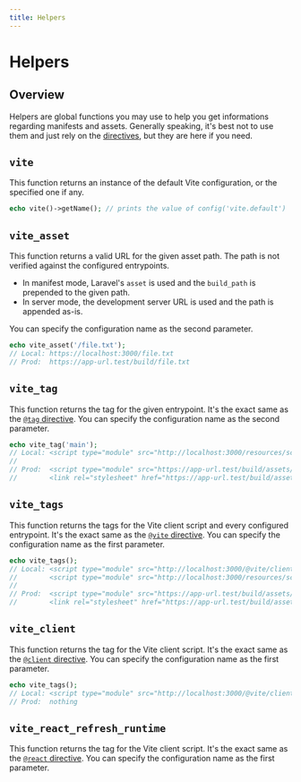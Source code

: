 ```yaml
---
title: Helpers
---
```


# Helpers

## Overview

Helpers are global functions you may use to help you get informations regarding manifests and assets. Generally speaking, it's best not to use them and just rely on the [directives](/guide/features/directives), but they are here if you need.

## `vite`

This function returns an instance of the default Vite configuration, or the specified one if any.

```php
echo vite()->getName(); // prints the value of config('vite.default')
```

## `vite_asset`

This function returns a valid URL for the given asset path. The path is not verified against the configured entrypoints. 

- In manifest mode, Laravel's `asset` is used and the `build_path` is prepended to the given path.
- In server mode, the development server URL is used and the path is appended as-is.

You can specify the configuration name as the second parameter.

```php
echo vite_asset('/file.txt');
// Local: https://localhost:3000/file.txt
// Prod:  https://app-url.test/build/file.txt
```

## `vite_tag`

This function returns the tag for the given entrypoint. It's the exact same as the [`@tag` directive](/guide/features/directives#tag). You can specify the configuration name as the second parameter.

```php
echo vite_tag('main');
// Local: <script type="module" src="http://localhost:3000/resources/scripts/main.ts"></script>
//
// Prod:  <script type="module" src="https://app-url.test/build/assets/main.a2c636dd.js"></script>
//        <link rel="stylesheet" href="https://app-url.test/build/assets/main.65bd481b.css" />
```

## `vite_tags`

This function returns the tags for the Vite client script and every configured entrypoint. It's the exact same as the [`@vite` directive](/guide/features/directives#tag). You can specify the configuration name as the first parameter.

```php
echo vite_tags();
// Local: <script type="module" src="http://localhost:3000/@vite/client"></script>
//        <script type="module" src="http://localhost:3000/resources/scripts/main.ts"></script>
//
// Prod:  <script type="module" src="https://app-url.test/build/assets/main.a2c636dd.js"></script>
//        <link rel="stylesheet" href="https://app-url.test/build/assets/main.65bd481b.css" />
```

## `vite_client`

This function returns the tag for the Vite client script. It's the exact same as the [`@client` directive](/guide/features/directives#client). You can specify the configuration name as the first parameter.

```php
echo vite_tags();
// Local: <script type="module" src="http://localhost:3000/@vite/client"></script>
// Prod:  nothing
```

## `vite_react_refresh_runtime`

This function returns the tag for the Vite client script. It's the exact same as the [`@react` directive](/guide/features/directives#react). You can specify the configuration name as the first parameter.
